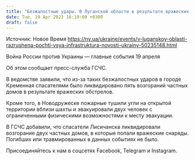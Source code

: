 ```yaml
---
title: "Безжалостные удары. В Луганской области в результате вражеских обстрелов разрушена почти вся гражданская инфраструктура — ГСЧС"
date: Tue, 19 Apr 2022 16:19:00 +0300
draft: false
---
```

Источник: Новое Время https://nv.ua/ukraine/events/v-luganskoy-oblasti-razrushena-pochti-vsya-infrastruktura-novosti-ukrainy-50235148.html


Война России против Украины — главные события 19 апреля

Об этом сообщает пресс-служба ГСЧС.

В ведомстве заявили, что из-за таких безжалостных ударов в городе Кременная спасателями было ликвидировано пять возгораний частных домов в результате вражеских обстрелов.

Кроме того, в Новодружеске пожарные тушили угли на открытой территории вблизи шахты и эвакуировали двух человек с ограниченными физическими возможностями к месту эвакуации.

В ГСЧС добавили, что спасатели Лисичанска ликвидировали возгорание двух частных домов, в которые попали вражеские снаряды. Погибших или травмированных в данных событиях не было.

Присоединяйтесь к нам в соцсетях Facebook, Telegram и Instagram.
